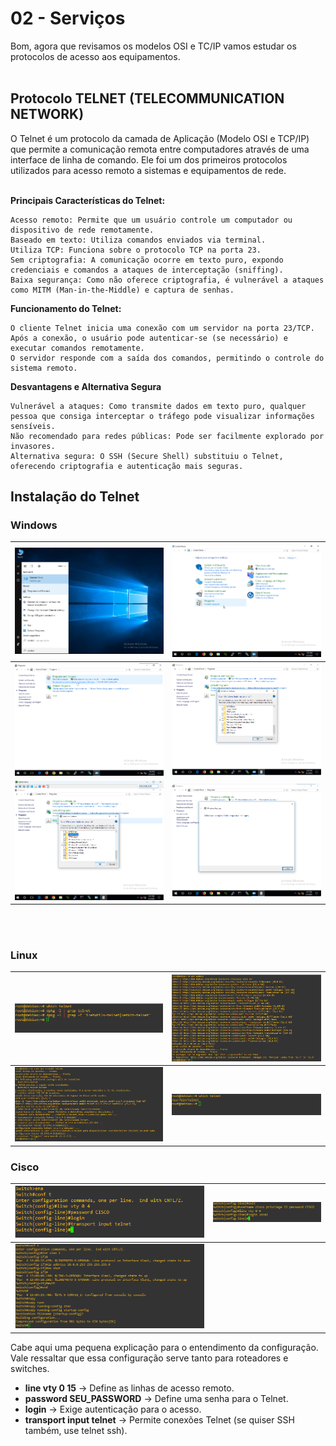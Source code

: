 # 02 - Serviços

Bom, agora que revisamos os modelos OSI e TC/IP vamos estudar os protocolos de acesso aos equipamentos. <br></br>

## Protocolo TELNET (TELECOMMUNICATION NETWORK)

O Telnet é um protocolo da camada de Aplicação (Modelo OSI e TCP/IP) que permite a comunicação remota entre computadores através de uma interface de linha de comando. Ele foi um dos primeiros protocolos utilizados para acesso remoto a sistemas e equipamentos de rede. <br></br>

**Principais Características do Telnet:**

    Acesso remoto: Permite que um usuário controle um computador ou dispositivo de rede remotamente.
    Baseado em texto: Utiliza comandos enviados via terminal.
    Utiliza TCP: Funciona sobre o protocolo TCP na porta 23.
    Sem criptografia: A comunicação ocorre em texto puro, expondo credenciais e comandos a ataques de interceptação (sniffing).
    Baixa segurança: Como não oferece criptografia, é vulnerável a ataques como MITM (Man-in-the-Middle) e captura de senhas.

**Funcionamento do Telnet:**

    O cliente Telnet inicia uma conexão com um servidor na porta 23/TCP.
    Após a conexão, o usuário pode autenticar-se (se necessário) e executar comandos remotamente.
    O servidor responde com a saída dos comandos, permitindo o controle do sistema remoto.

**Desvantagens e Alternativa Segura**

    Vulnerável a ataques: Como transmite dados em texto puro, qualquer pessoa que consiga interceptar o tráfego pode visualizar informações sensíveis.
    Não recomendado para redes públicas: Pode ser facilmente explorado por invasores.
    Alternativa segura: O SSH (Secure Shell) substituiu o Telnet, oferecendo criptografia e autenticação mais seguras.

## Instalação do Telnet

### Windows

| ![WINDOWS](Imagens/telnet/windows/1.png) | ![WINDOWS](Imagens/telnet/windows/2.png) |
|------------------------------------------|------------------------------------------|
| ![WINDOWS](Imagens/telnet/windows/3.png) | ![WINDOWS](Imagens/telnet/windows/4.png) | 
| ![WINDOWS](Imagens/telnet/windows/5.png) | ![WINDOWS](Imagens/telnet/windows/6.png) | 

<br></br>

### Linux

| ![LINUX](Imagens/telnet/linux/01.png) | ![LINUX](Imagens/telnet/linux/02.png) |
|---------------------------------------|---------------------------------------|
| ![LINUX](Imagens/telnet/linux/03.png) | ![LINUX](Imagens/telnet/linux/04.png) |

### Cisco

| ![CISCO](Imagens/telnet/cisco/1.png) | ![CISCO](Imagens/telnet/cisco/2.png) |
|--------------------------------------|--------------------------------------|
| ![CISCO](Imagens/telnet/cisco/3.png)                                        |

Cabe aqui uma pequena explicação para o entendimento da configuração. Vale ressaltar que essa configuração serve tanto para roteadores e switches.

* **line vty 0 15** → Define as linhas de acesso remoto.
* **password SEU_PASSWORD** → Define uma senha para o Telnet.
* **login** → Exige autenticação para o acesso.
* **transport input telnet** → Permite conexões Telnet (se quiser SSH também, use telnet ssh).